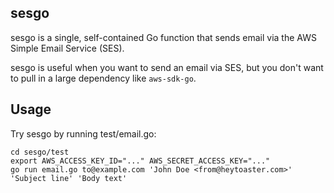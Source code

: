 ## sesgo

sesgo is a single, self-contained Go function that sends email via the AWS Simple Email Service (SES).

sesgo is useful when you want to send an email via SES, but you don't want to pull in a large dependency like `aws-sdk-go`.

## Usage

Try sesgo by running test/email.go:

    cd sesgo/test
    export AWS_ACCESS_KEY_ID="..." AWS_SECRET_ACCESS_KEY="..."
    go run email.go to@example.com 'John Doe <from@heytoaster.com>' 'Subject line' 'Body text'
